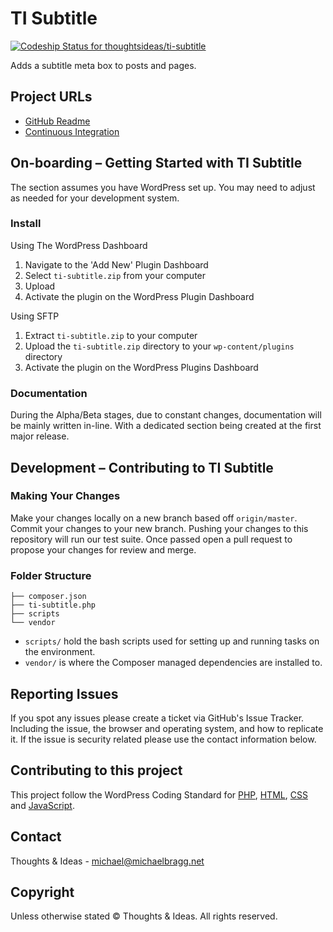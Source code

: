 # TI Subtitle

[ ![Codeship Status for thoughtsideas/ti-subtitle](https://app.codeship.com/projects/4e5828d0-8a67-0134-25cf-36b93253d675/status?branch=master)](https://app.codeship.com/projects/184492)

Adds a subtitle meta box to posts and pages.

## Project URLs

- [GitHub Readme](https://github.com/thoughtsideas/ti-subtitle/blob/master/README.md)
- [Continuous Integration](https://codeship.com/projects/184492/)

## On-boarding – Getting Started with TI Subtitle

The section assumes you have WordPress set up. You may need to adjust as needed for your development system.

### Install

Using The WordPress Dashboard

1. Navigate to the 'Add New' Plugin Dashboard
2. Select `ti-subtitle.zip` from your computer
3. Upload
4. Activate the plugin on the WordPress Plugin Dashboard

Using SFTP

1. Extract `ti-subtitle.zip` to your computer
2. Upload the `ti-subtitle.zip` directory to your `wp-content/plugins` directory
3. Activate the plugin on the WordPress Plugins Dashboard


### Documentation

During the Alpha/Beta stages, due to constant changes, documentation will be mainly written in-line. With a dedicated section being created at the first major release.

## Development – Contributing to TI Subtitle

### Making Your Changes

Make your changes locally on a new branch based off `origin/master`. Commit your changes to your new branch. Pushing your changes to this repository will run our test suite. Once passed open a pull request to propose your changes for review and merge.

### Folder Structure

```
├── composer.json
├── ti-subtitle.php
├── scripts
└── vendor
```

- `scripts/` hold the bash scripts used for setting up and running tasks on the environment.
- `vendor/` is where the Composer managed dependencies are installed to.

## Reporting Issues

If you spot any issues please create a ticket via GitHub's Issue Tracker. Including the issue, the browser and operating system, and how to replicate it. If the issue is security related please use the contact information below.

## Contributing to this project

This project follow the WordPress Coding Standard for [PHP](https://make.wordpress.org/core/handbook/best-practices/coding-standards/php/), [HTML](https://make.wordpress.org/core/handbook/best-practices/coding-standards/html/), [CSS](https://make.wordpress.org/core/handbook/best-practices/coding-standards/css/) and [JavaScript](https://make.wordpress.org/core/handbook/best-practices/coding-standards/javascript/).

## Contact

Thoughts & Ideas - [michael@michaelbragg.net](michael@michaelbragg.net)

## Copyright

Unless otherwise stated © Thoughts & Ideas. All rights reserved.
